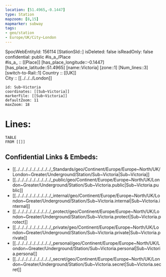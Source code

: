 ```yaml
---
location: [51.4965,-0.1447] 
type: Station 
mapzoom: [8,15] 
mapmarker: subway 
tags:
- geo/station
- Europe/UK/City~London
---
```

SpocWebEntityId: 156114
[StationSId::] 
isDeleted: false
isReadOnly: false
confidential: public
#is_a_/Place  
#is_a_ :: [[Place]] 
[has_place_longitude::-0.1447] 
[has_place_latitude::51.4965] 
[name::Victoria] 
[zone::1] 
[Num_lines::3] 
[switch-to-Rail::1] 
Country :: [[UK]]  
City :: [[../../../London]]  


```leaflet
id: Sub~Victoria
coordinates: [[Sub~Victoria]] 
markerFile: [[Sub~Victoria]] 
defaultZoom: 11 
maxZoom: 18
```


# Lines: 
```dataview
TABLE 
FROM [[]] 
```

## Confidential Links & Embeds: 
- [[../../../../../../../../../_Standards/geo/Continent/Europe/Europe~North/UK/London~Greater/Underground/Station/Sub~Victoria|Sub~Victoria]] 
- [[../../../../../../../../../_public/geo/Continent/Europe/Europe~North/UK/London~Greater/Underground/Station/Sub~Victoria.public|Sub~Victoria.public]] 
- [[../../../../../../../../../_internal/geo/Continent/Europe/Europe~North/UK/London~Greater/Underground/Station/Sub~Victoria.internal|Sub~Victoria.internal]] 
- [[../../../../../../../../../_protect/geo/Continent/Europe/Europe~North/UK/London~Greater/Underground/Station/Sub~Victoria.protect|Sub~Victoria.protect]] 
- [[../../../../../../../../../_private/geo/Continent/Europe/Europe~North/UK/London~Greater/Underground/Station/Sub~Victoria.private|Sub~Victoria.private]] 
- [[../../../../../../../../../_personal/geo/Continent/Europe/Europe~North/UK/London~Greater/Underground/Station/Sub~Victoria.personal|Sub~Victoria.personal]] 
- [[../../../../../../../../../_secret/geo/Continent/Europe/Europe~North/UK/London~Greater/Underground/Station/Sub~Victoria.secret|Sub~Victoria.secret]] 
